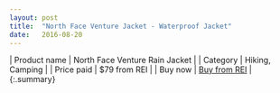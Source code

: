 ```yaml
---
layout: post
title:  "North Face Venture Jacket - Waterproof Jacket"
date:   2016-08-20
---
```


| Product name | North Face Venture Rain Jacket                                                                                                                                                                                        |
| Category     | Hiking, Camping                                                                                                                                                                                                       |
| Price paid   | $79 from REI                                                                                                                                                                                                          |
| Buy now      | [Buy from REI](https://www.rei.com/product/863106/the-north-face-venture-rain-jacket-mens?cm_mmc=email_tran-_-shipping_conf-_-20150329-_-itemdesc&ev36=1&RMID=ShipmentConfirmation_Sterling&RRID=1888648&ev11=1) |
{:.summary}
